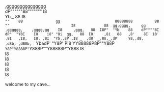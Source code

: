 

 ,ggggggggggggggg                                                    
dP""""""88"""""""                                      I8            
Yb,_    88                                             I8            
 `""    88               gg                         88888888         
        88               ""                            I8            
        88  gg,gggg,     gg    ,gggggg,    ,gggg,gg    I8     ,ggg,  
        88  I8P"  "Yb    88    dP""""8I   dP"  "Y8I    I8    i8" "8i 
  gg,   88  I8'    ,8i   88   ,8'    8I  i8'    ,8I   ,I8,   I8, ,8I 
   "Yb,,8P ,I8 _  ,d8' _,88,_,dP     Y8,,d8,   ,d8b, ,d88b,  `YbadP' 
     "Y8P' PI8 YY88888P8P""Y88P      `Y8P"Y8888P"`Y888P""Y88888P"Y888
            I8                                                       
            I8                                                       
            I8                                                       
            I8                                                       
            I8                                                       
            I8                                                       

welcome to my cave...
